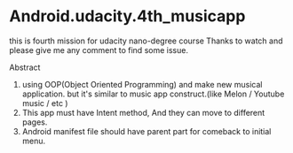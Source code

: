 # Android.udacity.4th_musicapp
this is fourth mission for udacity nano-degree course
Thanks to watch and please give me any comment to find some issue.

Abstract

1. using OOP(Object Oriented Programming) and make new musical application. but it's similar to music app construct.(like Melon / Youtube music / etc )
2. This app must have Intent method, And they can move to different pages.
3. Android manifest file should have parent part for comeback to initial menu.
